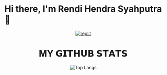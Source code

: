 <!--
**rendi-hendra/rendi-hendra** is a ✨ _special_ ✨ repository because its `README.md` (this file) appears on your GitHub profile.

Here are some ideas to get you started:

- 🔭 I’m currently working on ...
- 🌱 I’m currently learning ...
- 👯 I’m looking to collaborate on ...
- 🤔 I’m looking for help with ...
- 💬 Ask me about ...
- 📫 How to reach me: ...
- 😄 Pronouns: ...
- ⚡ Fun fact: ...
-->


# Hi there, I'm Rendi Hendra Syahputra 👋

</p>
<p align="center">
<a href="https://www.instagram.com/rendihndra/"><img alt="replit" src="https://img.shields.io/badge/-Instagram-pink?style=for-the-badge&logo=instagram&logoColor=white"/></a>
</p>

<h1 align="center">MY 𝗚𝗜𝗧𝗛𝗨𝗕 𝗦𝗧𝗔𝗧𝗦</h1>
<!-- <p align="center">
<a href="https://github.com/rendi-hendra/"><img src="https://github-readme-streak-stats.herokuapp.com?user=rendi-hendra&theme=radical&hide_border=true&border_radius=10&locale=id&date_format=j%20M%5B%20Y%5D" alt="GitHub Streak" /></a>
</p> -->

<p align="center">
<!--   <img src="https://github-readme-stats.vercel.app/api/top-langs/?username=rendi-hendra&layout=donut&theme=radical" alt="Top Langs"> -->
  <img src="https://github-readme-stats.vercel.app/api/top-langs/?username=rendi-hendra&hide_progress=true&theme=radical" alt="Top Langs">
</p>
